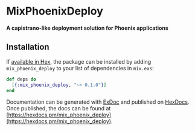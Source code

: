 # MixPhoenixDeploy

**A capistrano-like deployment solution for Phoenix applications**

## Installation

If [available in Hex](https://hex.pm/docs/publish), the package can be installed
by adding `mix_phoenix_deploy` to your list of dependencies in `mix.exs`:

```elixir
def deps do
  [{:mix_phoenix_deploy, "~> 0.1.0"}]
end
```

Documentation can be generated with [ExDoc](https://github.com/elixir-lang/ex_doc)
and published on [HexDocs](https://hexdocs.pm). Once published, the docs can
be found at [https://hexdocs.pm/mix_phoenix_deploy](https://hexdocs.pm/mix_phoenix_deploy).

